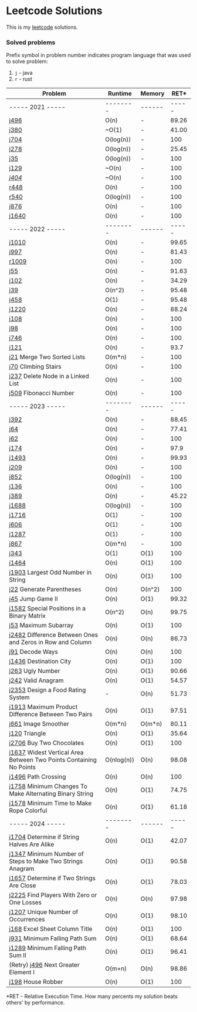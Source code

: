 # Leetcode Solutions

This is my [leetcode](https://leetcode.com/Vanderkast/) solutions.

### Solved problems

Prefix symbol in problem number indicates program language that was used to solve problem:

1. `j` - java
2. `r` - rust

| Problem                                                                                                                                                           | Runtime    | Memory | RET*  |
|-------------------------------------------------------------------------------------------------------------------------------------------------------------------|------------|--------|-------|
| ----- 2021 -----                                                                                                                                                  | --------   | ------ | ----- |
| [j496](https://leetcode.com/problems/next-greater-element-i/)                                                                                                     | O(n)       | -      | 89.26 |
| [j380](https://leetcode.com/problems/insert-delete-getrandom-o1/)                                                                                                 | ~O(1)      | -      | 41.00 |
| [j704](https://leetcode.com/problems/binary-search/)                                                                                                              | O(log(n))  | -      | 100   |
| [j278](https://leetcode.com/problems/first-bad-version/)                                                                                                          | O(log(n))  | -      | 25.45 |
| [j35](https://leetcode.com/problems/search-insert-position/)                                                                                                      | O(log(n))  | -      | 100   |
| [j129](https://leetcode.com/problems/sum-root-to-leaf-numbers/)                                                                                                   | ~O(n)      | -      | 100   |
| *[j404](https://leetcode.com/problems/sum-of-left-leaves/)*                                                                                                       | ~O(n)      | -      | 100   |
| [r448](https://leetcode.com/problems/find-all-numbers-disappeared-in-an-array/)                                                                                   | O(n)       | -      | 100   |
| [r540](https://leetcode.com/problems/single-element-in-a-sorted-array/)                                                                                           | O(log(n))  | -      | 100   |
| [j876](https://leetcode.com/problems/middle-of-the-linked-list/)                                                                                                  | O(n)       | -      | 100   |
| [j1640](https://leetcode.com/problems/check-array-formation-through-concatenation/)                                                                               | O(n)       | -      | 100   |
| ----- 2022 -----                                                                                                                                                  | --------   | ------ | ----- |
| [j1010](https://leetcode.com/problems/pairs-of-songs-with-total-durations-divisible-by-60/)                                                                       | O(n)       | -      | 99.65 |
| [j997](https://leetcode.com/problems/find-the-town-judge/)                                                                                                        | O(n)       | -      | 81.43 |
| [r1009](https://leetcode.com/problems/complement-of-base-10-integer/)                                                                                             | O(n)       | -      | 100   |
| [j55](https://leetcode.com/problems/jump-game/)                                                                                                                   | O(n)       | -      | 91.63 |
| [j102](https://leetcode.com/problems/binary-tree-level-order-traversal/)                                                                                          | O(n)       | -      | 34.29 |
| [j39](https://leetcode.com/problems/combination-sum/)                                                                                                             | O(n^2)     | -      | 95.48 |
| [j458](https://leetcode.com/problems/poor-pigs/)                                                                                                                  | O(1)       | -      | 95.48 |
| [j1220](https://leetcode.com/problems/count-vowels-permutation/)                                                                                                  | O(n)       | -      | 88.24 |
| [j108](https://leetcode.com/problems/convert-sorted-array-to-binary-search-tree/)                                                                                 | O(n)       | -      | 100   |
| [j98](https://leetcode.com/problems/validate-binary-search-tree/)                                                                                                 | O(n)       | -      | 100   |
| [j746](https://leetcode.com/problems/min-cost-climbing-stairs/)                                                                                                   | O(n)       | -      | 100   |
| [j121](https://leetcode.com/problems/best-time-to-buy-and-sell-stock/)                                                                                            | O(n)       | -      | 93.7  |
| [j21](https://leetcode.com/problems/merge-two-sorted-lists/) Merge Two Sorted Lists                                                                               | O(m*n)     | -      | 100   |
| [j70](https://leetcode.com/problems/climbing-stairs/) Climbing Stairs                                                                                             | O(n)       | -      | 100   |
| [j237](hhttps://leetcode.com/problems/delete-node-in-a-linked-list/) Delete Node in a Linked List                                                                 | O(n)       | -      | 100   |
| [j509](https://leetcode.com/problems/fibonacci-number/) Fibonacci Number                                                                                          | O(n)       | -      | 100   |
| ----- 2023 -----                                                                                                                                                  | --------   | ------ | ----- |
| [j392](https://leetcode.com/problems/is-subsequence/)                                                                                                             | O(n)       | -      | 88.45 |
| [j64](https://leetcode.com/problems/minimum-path-sum/)                                                                                                            | O(n)       | -      | 77.41 |
| [j62](https://leetcode.com/problems/unique-paths/)                                                                                                                | O(n)       | -      | 100   |
| [j174](https://leetcode.com/problems/dungeon-game/)                                                                                                               | O(n)       | -      | 97.9  |
| [j1493](https://leetcode.com/problems/longest-subarray-of-1s-after-deleting-one-element/)                                                                         | O(n)       | -      | 99.93 |
| [j209](https://leetcode.com/problems/minimum-size-subarray-sum/)                                                                                                  | O(n)       | -      | 100   |
| [j852](https://leetcode.com/problems/peak-index-in-a-mountain-array/)                                                                                             | O(log(n))  | -      | 100   |
| [j136](https://leetcode.com/problems/single-number/)                                                                                                              | O(n)       | -      | 100   |
| [j389](https://leetcode.com/problems/find-the-difference/)                                                                                                        | O(n)       | -      | 45.22 |
| [j1688](https://leetcode.com/problems/count-of-matches-in-tournament/)                                                                                            | O(log(n))  | -      | 100   |
| [j1716](https://leetcode.com/problems/calculate-money-in-leetcode-bank)                                                                                           | O(1)       | -      | 100   |
| [j606](https://leetcode.com/problems/construct-string-from-binary-tree/)                                                                                          | O(1)       | -      | 100   |
| [j1287](https://leetcode.com/problems/element-appearing-more-than-25-in-sorted-array/)                                                                            | O(1)       | -      | 100   |
| [j867](https://leetcode.com/problems/transpose-matrix/)                                                                                                           | O(m*n)     | -      | 100   |
| [j343](https://leetcode.com/problems/integer-break/)                                                                                                              | O(1)       | O(1)   | 100   |
| [j1464](https://leetcode.com/problems/maximum-product-of-two-elements-in-an-array/)                                                                               | O(n)       | O(1)   | 100   |
| [j1903](https://leetcode.com/problems/largest-odd-number-in-string/) Largest Odd Number in String                                                                 | O(n)       | O(1)   | 100   |
| [j22](https://leetcode.com/problems/generate-parentheses/) Generate Parentheses                                                                                   | O(n)       | O(n^2) | 100   |
| [j45](https://leetcode.com/problems/jump-game-ii/) Jump Game II                                                                                                   | O(n)       | O(1)   | 99.32 |
| [j1582](https://leetcode.com/problems/jump-game-ii/) Special Positions in a Binary Matrix                                                                         | O(n^2)     | O(n)   | 99.75 |
| [j53](https://leetcode.com/problems/maximum-subarray/) Maximum Subarray                                                                                           | O(n)       | O(1)   | 100   |
| [j2482](https://leetcode.com/problems/difference-between-ones-and-zeros-in-row-and-column/) Difference Between Ones and Zeros in Row and Column                   | O(n)       | O(n)   | 86.73 |
| [j91](https://leetcode.com/problems/decode-ways/) Decode Ways                                                                                                     | O(n)       | O(n)   | 100   |
| [j1436](https://leetcode.com/problems/destination-city/) Destination City                                                                                         | O(n)       | O(1)   | 100   |
| [j263](https://leetcode.com/problems/ugly-number/) Ugly Number                                                                                                    | O(n)       | O(1)   | 90.66 |
| [j242](https://leetcode.com/problems/valid-anagram/) Valid Anagram                                                                                                | O(n)       | O(1)   | 54.57 |
| [j2353](https://leetcode.com/problems/design-a-food-rating-system/) Design a Food Rating System                                                                   | -          | O(n)   | 51.73 |
| [j1913](https://leetcode.com/problems/maximum-product-difference-between-two-pairs/) Maximum Product Difference Between Two Pairs                                 | O(n)       | O(1)   | 97.51 |
| [j661](https://leetcode.com/problems/image-smoother/) Image Smoother                                                                                              | O(m*n)     | O(m*n) | 80.11 |
| [j120](https://leetcode.com/problems/triangle/) Triangle                                                                                                          | O(n)       | O(1)   | 35.64 |
| [j2706](https://leetcode.com/problems/buy-two-chocolates/) Buy Two Chocolates                                                                                     | O(n)       | O(1)   | 100   |
| [j1637](https://leetcode.com/problems/widest-vertical-area-between-two-points-containing-no-points/) Widest Vertical Area Between Two Points Containing No Points | O(nlog(n)) | O(n)   | 98.08 |
| [j1496](https://leetcode.com/problems/path-crossing/) Path Crossing                                                                                               | O(n)       | O(n)   | 100   |
| [j1758](https://leetcode.com/problems/minimum-changes-to-make-alternating-binary-string/) Minimum Changes To Make Alternating Binary String                       | O(n)       | O(1)   | 74.75 |
| [j1578](https://leetcode.com/problems/minimum-time-to-make-rope-colorful/) Minimum Time to Make Rope Colorful                                                     | O(n)       | O(1)   | 61.18 |
| ----- 2024 -----                                                                                                                                                  | --------   | ------ | ----- |
| [j1704](https://leetcode.com/problems/determine-if-string-halves-are-alike/) Determine if String Halves Are Alike                                                 | O(n)       | O(1)   | 42.07 |
| [j1347](https://leetcode.com/problems/minimum-number-of-steps-to-make-two-strings-anagram/) Minimum Number of Steps to Make Two Strings Anagram                   | O(n)       | O(1)   | 90.58 |
| [j1657](https://leetcode.com/problems/determine-if-two-strings-are-close/) Determine if Two Strings Are Close                                                     | O(n)       | O(1)   | 78.03 |
| [j2225](https://leetcode.com/problems/find-players-with-zero-or-one-losses/) Find Players With Zero or One Losses                                                 | O(n)       | O(n)   | 97.98 |
| [j1207](https://leetcode.com/problems/unique-number-of-occurrences/) Unique Number of Occurrences                                                                 | O(n)       | O(1)   | 98.10 |
| [j168](https://leetcode.com/problems/excel-sheet-column-title/) Excel Sheet Column Title                                                                          | O(n)       | O(1)   | 100   |
| [j931](https://leetcode.com/problems/minimum-falling-path-sum/) Minimum Falling Path Sum                                                                          | O(n)       | O(1)   | 68.64 |
| [j1289](https://leetcode.com/problems/minimum-falling-path-sum-ii/) Minimum Falling Path Sum II                                                                   | O(n)       | O(1)   | 96.41 |
| (Retry) [j496](https://leetcode.com/problems/next-greater-element-i/) Next Greater Element I                                                                      | O(m+n)     | O(n)   | 98.86 |
| [j198](https://leetcode.com/problems/house-robber/) House Robber                                                                                                  | O(n)       | O(1)   | 100   |

*RET - Relative Execution Time. How many percents my solution beats others' by performance.
